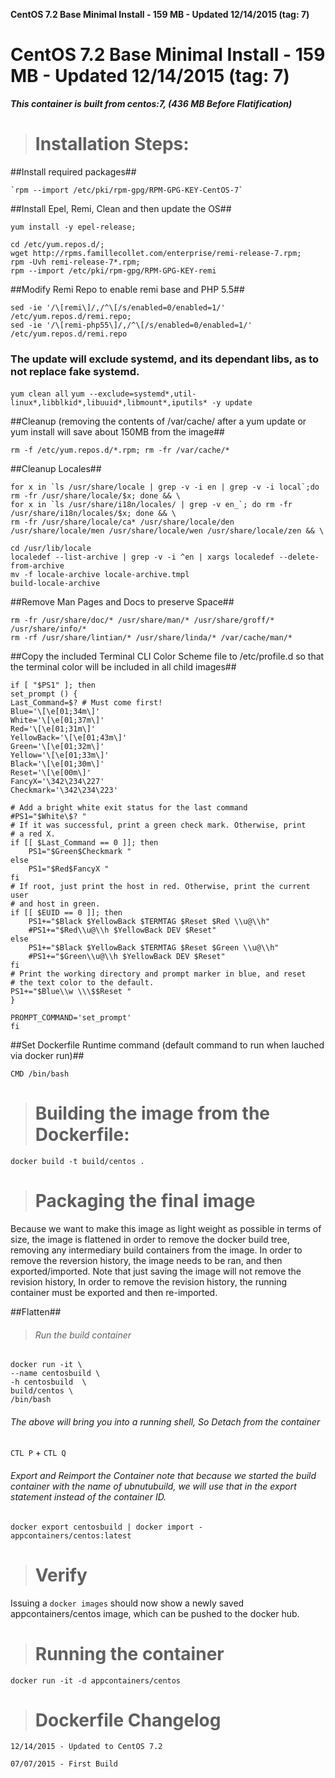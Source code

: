 **CentOS 7.2 Base Minimal Install - 159 MB - Updated 12/14/2015 (tag: 7)**

# CentOS 7.2 Base Minimal Install - 159 MB - Updated 12/14/2015 (tag: 7)

***This container is built from centos:7, (436 MB Before Flatification)***


># Installation Steps:

##Install required packages##

    `rpm --import /etc/pki/rpm-gpg/RPM-GPG-KEY-CentOS-7`

##Install Epel, Remi, Clean and then update the OS##

    yum install -y epel-release; 

    cd /etc/yum.repos.d/;
    wget http://rpms.famillecollet.com/enterprise/remi-release-7.rpm;
    rpm -Uvh remi-release-7*.rpm;
    rpm --import /etc/pki/rpm-gpg/RPM-GPG-KEY-remi

##Modify Remi Repo to enable remi base and PHP 5.5##

    sed -ie '/\[remi\]/,/^\[/s/enabled=0/enabled=1/' /etc/yum.repos.d/remi.repo;
    sed -ie '/\[remi-php55\]/,/^\[/s/enabled=0/enabled=1/' /etc/yum.repos.d/remi.repo

### The update will exclude systemd, and its dependant libs, as to not replace fake systemd.

   `yum clean all`
   `yum --exclude=systemd*,util-linux*,libblkid*,libuuid*,libmount*,iputils* -y update`

##Cleanup (removing the contents of /var/cache/ after a yum update or yum install will save about 150MB from the image##

   `rm -f /etc/yum.repos.d/*.rpm; rm -fr /var/cache/*`

##Cleanup Locales##

    for x in `ls /usr/share/locale | grep -v -i en | grep -v -i local`;do rm -fr /usr/share/locale/$x; done && \
    for x in `ls /usr/share/i18n/locales/ | grep -v en_`; do rm -fr /usr/share/i18n/locales/$x; done && \
    rm -fr /usr/share/locale/ca* /usr/share/locale/den /usr/share/locale/men /usr/share/locale/wen /usr/share/locale/zen && \

    cd /usr/lib/locale
    localedef --list-archive | grep -v -i ^en | xargs localedef --delete-from-archive
    mv -f locale-archive locale-archive.tmpl
    build-locale-archive

##Remove Man Pages and Docs to preserve Space##

    rm -fr /usr/share/doc/* /usr/share/man/* /usr/share/groff/* /usr/share/info/*
    rm -rf /usr/share/lintian/* /usr/share/linda/* /var/cache/man/*

##Copy the included Terminal CLI Color Scheme file to /etc/profile.d so that the terminal color will be included in all child images##

    if [ "$PS1" ]; then
    set_prompt () {
    Last_Command=$? # Must come first!
    Blue='\[\e[01;34m\]'
    White='\[\e[01;37m\]'
    Red='\[\e[01;31m\]'
    YellowBack='\[\e[01;43m\]'
    Green='\[\e[01;32m\]'
    Yellow='\[\e[01;33m\]'
    Black='\[\e[01;30m\]'
    Reset='\[\e[00m\]'
    FancyX='\342\234\227'
    Checkmark='\342\234\223'

    # Add a bright white exit status for the last command
    #PS1="$White\$? "
    # If it was successful, print a green check mark. Otherwise, print
    # a red X.
    if [[ $Last_Command == 0 ]]; then
        PS1="$Green$Checkmark "
    else
        PS1="$Red$FancyX "
    fi
    # If root, just print the host in red. Otherwise, print the current user
    # and host in green.
    if [[ $EUID == 0 ]]; then
        PS1+="$Black $YellowBack $TERMTAG $Reset $Red \\u@\\h"
        #PS1+="$Red\\u@\\h $YellowBack DEV $Reset"
    else
        PS1+="$Black $YellowBack $TERMTAG $Reset $Green \\u@\\h"
        #PS1+="$Green\\u@\\h $YellowBack DEV $Reset"
    fi
    # Print the working directory and prompt marker in blue, and reset
    # the text color to the default.
    PS1+="$Blue\\w \\\$$Reset "
    }
    
    PROMPT_COMMAND='set_prompt'
    fi

##Set Dockerfile Runtime command (default command to run when lauched via docker run)##
    
    CMD /bin/bash

># Building the image from the Dockerfile:
    
   `docker build -t build/centos .`


># Packaging the final image

Because we want to make this image as light weight as possible in terms of size, the image is flattened in order to remove the docker build tree, removing any intermediary build containers from the image. In order to remove the reversion history, the image needs to be ran, and then exported/imported. Note that just saving the image will not remove the revision history, In order to remove the revision history, the running container must be exported and then re-imported. 

##Flatten##

>###### Run the build container

    docker run -it \
    --name centosbuild \
    -h centosbuild  \
    build/centos \
    /bin/bash
 
   
###### The above will bring you into a running shell, So Detach from the container
    
   `CTL P` + `CTL Q`


###### Export and Reimport the Container note that because we started the build container with the name of ubnutubuild, we will use that in the export statement instead of the container ID.

    
    docker export centosbuild | docker import - appcontainers/centos:latest

># Verify

Issuing a `docker images` should now show a newly saved appcontainers/centos image, which can be pushed to the docker hub.

># Running the container
    
   `docker run -it -d appcontainers/centos`

># Dockerfile Changelog

    12/14/2015 - Updated to CentOS 7.2

    07/07/2015 - First Build